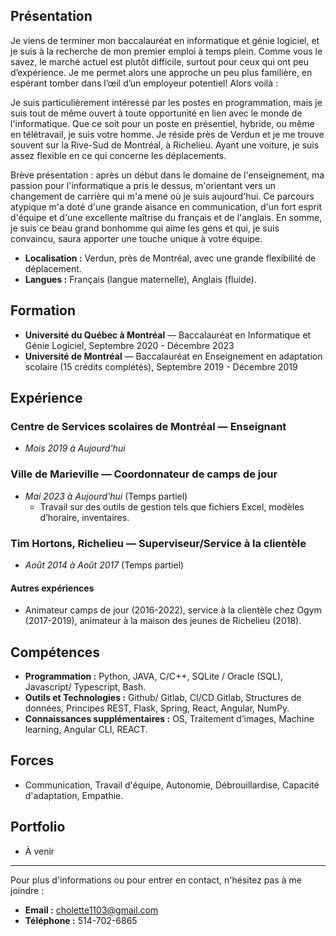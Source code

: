 ## Présentation

Je viens de terminer mon baccalauréat en informatique et génie logiciel, et je suis à la recherche de mon premier emploi à temps plein. Comme vous le savez, le marché actuel est plutôt difficile, surtout pour ceux qui ont peu d’expérience. Je me permet alors une approche un peu plus familière, en espérant tomber dans l’œil d’un employeur potentiel! Alors voilà :

Je suis particulièrement intéressé par les postes en programmation, mais je suis tout de même ouvert à toute opportunité en lien avec le monde de l'informatique. Que ce soit pour un poste en présentiel, hybride, ou même en télétravail, je suis votre homme. Je réside près de Verdun et je me trouve souvent sur la Rive-Sud de Montréal, à Richelieu. Ayant une voiture, je suis assez flexible en ce qui concerne les déplacements.

Brève présentation : après un début dans le domaine de l'enseignement, ma passion pour l'informatique a pris le dessus, m'orientant vers un changement de carrière qui m'a mené où je suis aujourd'hui. Ce parcours atypique m'a doté d'une grande aisance en communication, d'un fort esprit d'équipe et d'une excellente maîtrise du français et de l'anglais. En somme, je suis ce beau grand bonhomme qui aime les gens et qui, je suis convaincu, saura apporter une touche unique à votre équipe.


- **Localisation :** Verdun, près de Montréal, avec une grande flexibilité de déplacement.
- **Langues :** Français (langue maternelle), Anglais (fluide).

## Formation

- **Université du Québec à Montréal** — Baccalauréat en Informatique et Génie Logiciel, Septembre 2020 - Décembre 2023
- **Université de Montréal** — Baccalauréat en Enseignement en adaptation scolaire (15 crédits complétés), Septembre 2019 - Décembre 2019

## Expérience

### Centre de Services scolaires de Montréal — Enseignant
- *Mois 2019 à Aujourd'hui*

### Ville de Marieville — Coordonnateur de camps de jour
- *Mai 2023 à Aujourd'hui* (Temps partiel)
  - Travail sur des outils de gestion tels que fichiers Excel, modèles d’horaire, inventaires.

### Tim Hortons, Richelieu — Superviseur/Service à la clientèle
- *Août 2014 à Août 2017* (Temps partiel)

#### Autres expériences
- Animateur camps de jour (2016-2022), service à la clientèle chez Ogym (2017-2019), animateur à la maison des jeunes de Richelieu (2018).

## Compétences

- **Programmation :** Python, JAVA, C/C++, SQLite / Oracle (SQL), Javascript/ Typescript, Bash.
- **Outils et Technologies :** Github/ Gitlab, CI/CD Gitlab, Structures de données, Principes REST, Flask, Spring, React, Angular, NumPy.
- **Connaissances supplémentaires :** OS, Traitement d’images, Machine learning, Angular CLI, REACT.

## Forces

- Communication, Travail d'équipe, Autonomie, Débrouillardise, Capacité d'adaptation, Empathie.

## Portfolio

- À venir

---

Pour plus d'informations ou pour entrer en contact, n'hésitez pas à me joindre :

- **Email :** cholette1103@gmail.com
- **Téléphone :** 514-702-6865
